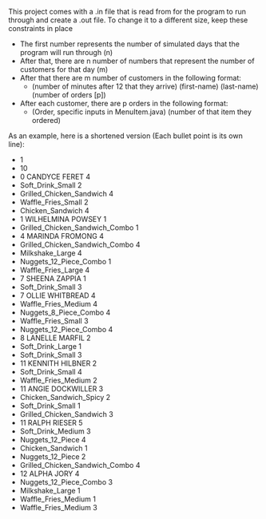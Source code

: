 This project comes with a .in file that is read from for the program to run through and create a .out file. To change it to a different size, keep these constraints in place

- The first number represents the number of simulated days that the program will run through (n)
- After that, there are n number of numbers that represent the number of customers for that day (m)
- After that there are m number of customers in the following format:   
    - (number of minutes after 12 that they arrive) (first-name) (last-name) (number of orders [p])
- After each customer, there are p orders in the following format:
    - (Order, specific inputs in MenuItem.java) (number of that item they ordered)
    
As an example, here is a shortened version (Each bullet point is its own line):
- 1
- 10
- 0 CANDYCE FERET 4
- Soft_Drink_Small 2
- Grilled_Chicken_Sandwich 4
- Waffle_Fries_Small 2
- Chicken_Sandwich 4
- 1 WILHELMINA POWSEY 1
- Grilled_Chicken_Sandwich_Combo 1
- 4 MARINDA FROMONG 4
- Grilled_Chicken_Sandwich_Combo 4
- Milkshake_Large 4
- Nuggets_12_Piece_Combo 1
- Waffle_Fries_Large 4
- 7 SHEENA ZAPPIA 1
- Soft_Drink_Small 3
- 7 OLLIE WHITBREAD 4
- Waffle_Fries_Medium 4
- Nuggets_8_Piece_Combo 4
- Waffle_Fries_Small 3
- Nuggets_12_Piece_Combo 4
- 8 LANELLE MARFIL 2
- Soft_Drink_Large 1
- Soft_Drink_Small 3
- 11 KENNITH HILBNER 2
- Soft_Drink_Small 4
- Waffle_Fries_Medium 2
- 11 ANGIE DOCKWILLER 3
- Chicken_Sandwich_Spicy 2
- Soft_Drink_Small 1
- Grilled_Chicken_Sandwich 3
- 11 RALPH RIESER 5
- Soft_Drink_Medium 3
- Nuggets_12_Piece 4
- Chicken_Sandwich 1
- Nuggets_12_Piece 2
- Grilled_Chicken_Sandwich_Combo 4
- 12 ALPHA JORY 4
- Nuggets_12_Piece_Combo 3
- Milkshake_Large 1
- Waffle_Fries_Medium 1
- Waffle_Fries_Medium 3
